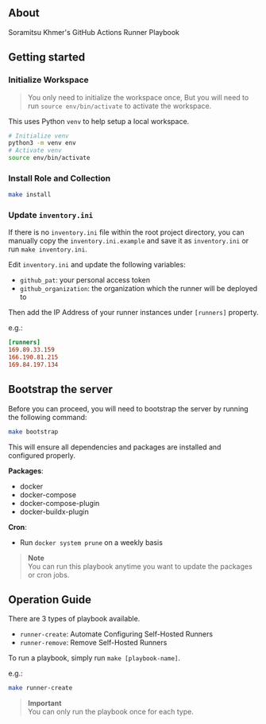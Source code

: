 ## About
Soramitsu Khmer's GitHub Actions Runner Playbook 

## Getting started

### Initialize Workspace

> You only need to initialize the workspace once,
> But you will need to run `source env/bin/activate` to activate the workspace.

This uses Python `venv` to help setup a local workspace.

```sh
# Initialize venv
python3 -m venv env
# Activate venv
source env/bin/activate
```

### Install Role and Collection

```sh
make install
```

### Update `inventory.ini`

If there is no `inventory.ini` file within the root project directory, you can manually copy the `inventory.ini.example` and save it as `inventory.ini` or run `make inventory.ini`.

Edit `inventory.ini` and update the following variables:

- `github_pat`: your personal access token
- `github_organization`: the organization which the runner will be deployed to

Then add the IP Address of your runner instances under `[runners]` property.

e.g.:
```ini
[runners]
169.89.33.159
166.190.81.215
169.84.197.134
```

## Bootstrap the server

Before you can proceed, you will need to bootstrap the server by running the following command:

```sh
make bootstrap
```

This will ensure all dependencies and packages are installed and configured properly.

**Packages**:

- docker
- docker-compose
- docker-compose-plugin
- docker-buildx-plugin

**Cron**:

- Run `docker system prune` on a weekly basis

> **Note**  
> You can run this playbook anytime you want to update the packages or cron jobs.

## Operation Guide

There are 3 types of playbook available.

- `runner-create`: Automate Configuring Self-Hosted Runners
- `runner-remove`: Remove Self-Hosted Runners

To run a playbook, simply run `make [playbook-name]`.

e.g.:
```sh
make runner-create
```

> **Important**  
> You can only run the playbook once for each type.
